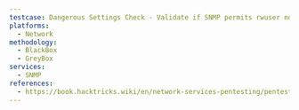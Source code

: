 ```yaml
---
testcase: Dangerous Settings Check - Validate if SNMP permits rwuser noauth or unrestricted access allowing modification without authentication
platforms: 
  - Network
methodology: 
  - BlackBox
  - GreyBox
services:
  - SNMP
references:
  - https://book.hacktricks.wiki/en/network-services-pentesting/pentesting-snmp/index.html
---
```

